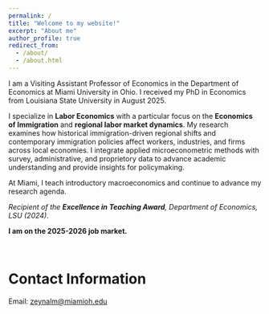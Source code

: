 ```yaml
---
permalink: /
title: "Welcome to my website!"
excerpt: "About me"
author_profile: true
redirect_from: 
  - /about/
  - /about.html
---
```


I am a Visiting Assistant Professor of Economics in the Department of Economics at Miami University in Ohio. I received my PhD in Economics from Louisiana State University in August 2025.

I specialize in **Labor Economics** with a particular focus on the **Economics of Immigration** and **regional labor market dynamics**. My research examines how historical immigration-driven regional shifts and contemporary immigration policies affect workers, industries, and firms across local economies. I integrate applied microeconometric methods with survey, administrative, and proprietory data to advance academic understanding and provide insights for policymaking.

At Miami, I teach introductory macroeconomics and continue to advance my research agenda.

<em>Recipient of the <strong>Excellence in Teaching Award</strong>, Department of Economics, LSU (2024)</em>.

**I am on the 2025-2026 job market.**

<br> <!-- forces spacing between sections -->


Contact Information
======

Email: [zeynalm@miamioh.edu](mailto:zeynalm@miamioh.edu)
